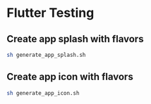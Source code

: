 # Flutter Testing

## Create app splash with flavors

```bash
sh generate_app_splash.sh
```

## Create app icon with flavors

```bash
sh generate_app_icon.sh
```
